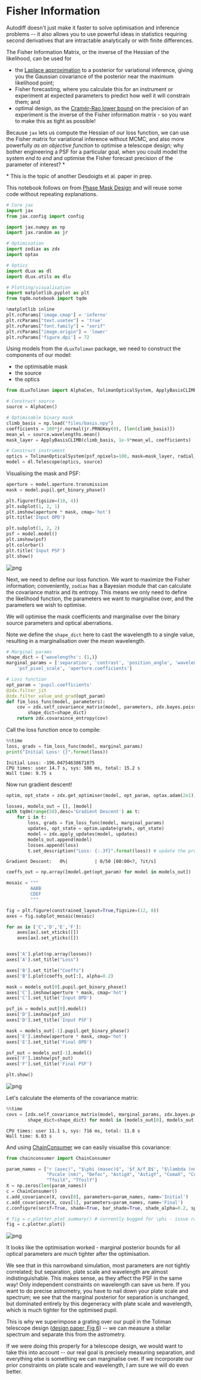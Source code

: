 # Fisher Information

Autodiff doesn't just make it faster to solve optimisation and inference problems -- it also allows you to use powerful ideas in statistics requiring second derivatives that are intractable analytically or with finite differences.

The Fisher Information Matrix, or the inverse of the Hessian of the likelihood, can be used for
- the [Laplace approximation](https://www.sciencedirect.com/topics/mathematics/laplace-approximation) to a posterior for variational inference, giving you the Gaussian covariance of the posterior near the maximum likelihood point;
- Fisher forecasting, where you calculate this for an instrument or experiment at expected parameters to predict how well it will constrain them; and
- optimal design, as the [Cramér-Rao lower bound](https://en.wikipedia.org/wiki/Cram%C3%A9r%E2%80%93Rao_bound) on the precision of an experiment is the inverse of the Fisher information matrix - so you want to make this as tight as possible!

Because `jax` lets us compute the Hessian of our loss function, we can use the Fisher matrix for variational inference without MCMC, and also more powerfully _as an objective function_ to optimise a telescope design; why bother engineering a PSF for a particular goal, when you could model the system _end to end_ and optimise the Fisher forecast precision of the parameter of interest? *

\* This is the topic of another Desdoigts et al. paper in prep.

This notebook follows on from [Phase Mask Design](designing_a_mask.md) and will reuse some code without repeating explanations.


```python
# Core jax
import jax
from jax.config import config

import jax.numpy as np
import jax.random as jr

# Optimisation
import zodiax as zdx
import optax

# Optics
import dLux as dl
import dLux.utils as dlu

# Plotting/visualisation
import matplotlib.pyplot as plt
from tqdm.notebook import tqdm

%matplotlib inline
plt.rcParams['image.cmap'] = 'inferno'
plt.rcParams["text.usetex"] = 'true'
plt.rcParams["font.family"] = "serif"
plt.rcParams["image.origin"] = 'lower'
plt.rcParams['figure.dpi'] = 72
```

Using models from the `dLuxToliman` package, we need to construct the components of our model:
- the optimisable mask
- the source
- the optics


```python
from dLuxToliman import AlphaCen, TolimanOpticalSystem, ApplyBasisCLIMB

# Construct source
source = AlphaCen()

# Optimisable binary mask
climb_basis = np.load("files/basis.npy")
coefficients = 100*jr.normal(jr.PRNGKey(0), [len(climb_basis)])
mean_wl = source.wavelengths.mean()
mask_layer = ApplyBasisCLIMB(climb_basis, 1e-9*mean_wl, coefficients)

# Construct instrument
optics = TolimanOpticalSystem(psf_npixels=100, mask=mask_layer, radial_orders=[2, 3])
model = dl.Telescope(optics, source)
```

Visualising the mask and PSF:


```python
aperture = model.aperture.transmission
mask = model.pupil.get_binary_phase()

plt.figure(figsize=(10, 4))
plt.subplot(1, 2, 1)
plt.imshow(aperture * mask, cmap='hot')
plt.title('Input OPD')

plt.subplot(1, 2, 2)
psf = model.model()
plt.imshow(psf)
plt.colorbar()
plt.title('Input PSF')
plt.show()
```


    
![png](fisher_information_files/fisher_information_5_0.png)
    


Next, we need to define our loss function. We want to maximize the Fisher information; conveniently, `zodiax` has a Bayesian module that can calculate the covariance matrix and its entropy. This means we only need to define the likelihood function, the parameters we want to marginalise over, and the parameters we wish to optimise.

We will optimise the mask coefficients and marginalise over the binary source parameters and optical aberrations.

Note we define the `shape_dict` here to cast the wavelength to a single value, resulting in a marginalisation over the _mean_ wavelength.


```python
# Marginal params
shape_dict = {'wavelengths': (1,)}
marginal_params = ['separation', 'contrast', 'position_angle', 'wavelengths', 
    'psf_pixel_scale', 'aperture.coefficients']

# Loss function
opt_param = 'pupil.coefficients'
@zdx.filter_jit
@zdx.filter_value_and_grad(opt_param)
def fim_loss_func(model, parameters):
    cov = zdx.self_covariance_matrix(model, parameters, zdx.bayes.poiss_loglike, 
        shape_dict=shape_dict)
    return zdx.covaraince_entropy(cov)
```

Call the loss function once to compile:


```python
%%time
loss, grads = fim_loss_func(model, marginal_params)
print("Initial Loss: {}".format(loss))
```

    Initial Loss: -196.04754638671875
    CPU times: user 14.7 s, sys: 506 ms, total: 15.2 s
    Wall time: 9.75 s


Now run gradient descent!


```python
optim, opt_state = zdx.get_optimiser(model, opt_param, optax.adam(2e1))

losses, models_out = [], [model]
with tqdm(range(50),desc='Gradient Descent') as t:
    for i in t: 
        loss, grads = fim_loss_func(model, marginal_params)
        updates, opt_state = optim.update(grads, opt_state)
        model = zdx.apply_updates(model, updates)
        models_out.append(model)
        losses.append(loss)
        t.set_description("Loss: {:.3f}".format(loss)) # update the progress bar
```


    Gradient Descent:   0%|          | 0/50 [00:00<?, ?it/s]



```python
coeffs_out = np.array([model.get(opt_param) for model in models_out])

mosaic = """
         AABB
         CDEF
         """

fig = plt.figure(constrained_layout=True,figsize=(12, 8))
axes = fig.subplot_mosaic(mosaic)

for ax in ['C','D','E','F']:
    axes[ax].set_xticks([])
    axes[ax].set_yticks([])


axes['A'].plot(np.array(losses))
axes['A'].set_title("Loss")

axes['B'].set_title("Coeffs")
axes['B'].plot(coeffs_out[:], alpha=0.2)

mask = models_out[0].pupil.get_binary_phase()
axes['C'].imshow(aperture * mask, cmap='hot')
axes['C'].set_title('Input OPD')

psf_in = models_out[0].model()
axes['D'].imshow(psf_in)
axes['D'].set_title('Input PSF')

mask = models_out[-1].pupil.get_binary_phase()
axes['E'].imshow(aperture * mask, cmap='hot')
axes['E'].set_title('Final OPD')

psf_out = models_out[-1].model()
axes['F'].imshow(psf_out)
axes['F'].set_title('Final PSF')

plt.show()
```


    
![png](fisher_information_files/fisher_information_12_0.png)
    


Let's calculate the elements of the covariance matrix:


```python
%%time
covs = [zdx.self_covariance_matrix(model, marginal_params, zdx.bayes.poiss_loglike, 
        shape_dict=shape_dict) for model in [models_out[0], models_out[-1]]]
```

    CPU times: user 11.1 s, sys: 716 ms, total: 11.8 s
    Wall time: 6.03 s


And using [ChainConsumer](https://samreay.github.io/ChainConsumer/) we can easily visualise this covariance:


```python
from chainconsumer import ChainConsumer

param_names = ["r (asec)", "$\phi (masec)$", '$f_A/f_B$', "$\lambda (nm)$",
               "Pscale (nm)", "Defoc", "AstigX", "AstigY", "ComaX", "ComaY",
               "TfoilX", "TfoilY"]
X = np.zeros(len(param_names))
c = ChainConsumer()
c.add_covariance(X, covs[0], parameters=param_names, name='Initial')
c.add_covariance(X, covs[1], parameters=param_names, name='Final')
c.configure(serif=True, shade=True, bar_shade=True, shade_alpha=0.2, spacing=1., max_ticks=3)

# fig = c.plotter.plot_summary() # currently bugged for \phi - issue raised
fig = c.plotter.plot()
```


    
![png](fisher_information_files/fisher_information_16_0.png)
    


It looks like the optimisation worked - marginal posterior bounds for all optical parameters are *much* tighter after the optimisation.

We see that in this narrowband simulation, most parameters are not tightly correlated; but separation, plate scale and wavelength are almost indistinguishable. This makes sense, as they affect the PSF in the same way! Only independent constraints on wavelength can save us here. If you want to do precise astrometry, you have to nail down your plate scale and spectrum; we see that the marginal posterior for separation is unchanged, but dominated entirely by this degeneracy with plate scale and wavelength, which is much tighter for the optimised pupil.

This is why we superimpose a grating over our pupil in the Toliman telescope design \([design paper, Fig 6](https://authors.library.caltech.edu/92050/1/107011J.pdf)\) -- we can measure a stellar spectrum and separate this from the astrometry.

If we were doing this properly for a telescope design, we would want to take this into account -- our real goal is precisely measuring separation, and everything else is something we can marginalise over. If we incorporate our prior constraints on plate scale and wavelength, I am sure we will do even better.

